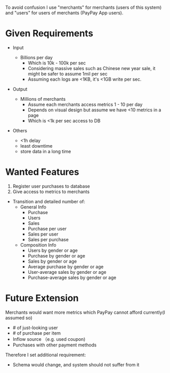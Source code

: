 To avoid confusion I use "merchants" for merchants (users of this system) and "users" for users of merchants (PayPay App users).

# Given Requirements

- Input
  - Billions per day
    - Which is 10k - 100k per sec
    - Considering massive sales such as Chinese new year sale, it might be safer to assume 1mil per sec
    - Assuming each logs are <1KB, it's <1GB write per sec.

- Output
  - Millions of merchants
    - Assume each merchants access metrics 1 - 10 per day
    - Depends on visual design but assume we have <10 metrics in a page
    - Which is <1k per sec access to DB

- Others
  - <1h delay
  - least downtime
  - store data in a long time

# Wanted Features
1. Register user purchases to database
2. Give access to metrics to merchants
  - Transition and detailed number of: 
    - General Info
      - Purchase
      - Users
      - Sales
      - Purchase per user
      - Sales per user
      - Sales per purchase
    - Composition Info
      - Users by gender or age
      - Purchase by gender or age
      - Sales by gender or age
      - Average purchase by gender or age
      - User-average sales by gender or age
      - Purchase-average sales by gender or age


# Future Extension
Merchants would want more metrics which PayPay cannot afford currently(I assumed so)
  - \# of just-looking user
  - \# of purchase per item
  - Inflow source （e.g. used coupon)
  - Purchases with other payment methods

Therefore I set additional requirement:

- Schema would change, and system should not suffer from it
